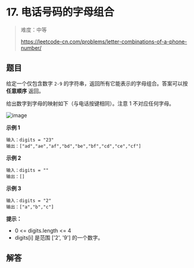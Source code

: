 # 17. 电话号码的字母组合

> 难度：中等
>
> https://leetcode-cn.com/problems/letter-combinations-of-a-phone-number/

## 题目

给定一个仅包含数字 `2-9` 的字符串，返回所有它能表示的字母组合。答案可以按 **任意顺序** 返回。

给出数字到字母的映射如下（与电话按键相同）。注意 1 不对应任何字母。

![image](https://user-images.githubusercontent.com/25545052/165086968-86c62681-42e0-4806-9413-8bf8aba41866.png)

**示例 1**

```
输入：digits = "23"
输出：["ad","ae","af","bd","be","bf","cd","ce","cf"]
```

**示例 2**

```
输入：digits = ""
输出：[]
```

**示例 3**

```
输入：digits = "2"
输出：["a","b","c"]
```

**提示：**

- 0 <= digits.length <= 4
- digits[i] 是范围 ['2', '9'] 的一个数字。

## 解答
```typescript

```